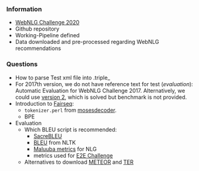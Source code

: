 ### Information

* [WebNLG Challenge 2020](https://webnlg-challenge.loria.fr/challenge_2020/) 
* Github repository
* Working-Pipeline defined
* Data downloaded and pre-processed regarding WebNLG recommendations

### Questions

* How to parse Test xml file into .triple_ 
* For 2017th version, we do not have reference text for test (*evaluation*): Automatic Evaluation for WebNLG Challenge 2017. Alternatively, we could use [version 2](https://gitlab.com/shimorina/webnlg-dataset/-/tree/master/release_v2), which is solved but benchmark is not provided.
* Introduction to [Fairseq](https://fairseq.readthedocs.io/en/latest/getting_started.html):   
  *  `tokenizer.perl` from [mosesdecoder](https://github.com/moses-smt/mosesdecoder).
  * BPE
* Evaluation
  * Which BLEU script is recommended:
    * [SacreBLEU](https://github.com/awslabs/sockeye/tree/master/contrib/sacrebleu)
    * [BLEU](https://www.nltk.org/_modules/nltk/translate/bleu_score.html) from NLTK 
    * [Maluuba metrics](https://github.com/Maluuba/nlg-eval/) for NLG
    * metrics used for [E2E Challenge](https://github.com/tuetschek/e2e-metrics)
  * Alternatives to download [METEOR](http://www.cs.cmu.edu/~alavie/METEOR/) and [TER](http://www.cs.umd.edu/~snover/tercom/)

